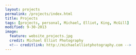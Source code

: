 ```yaml
---
layout: projects
permalink: /projects/index.html
title: Projects
tags: [projects, personal, Michael, Elliot, King, McGill]
modified: 9-30-2013
image:
  feature: website_projects.jpg
  credit: Michael Elliot Photography
  <!-- creditlink: http://michaelelliotphotography.com -->
---
```


